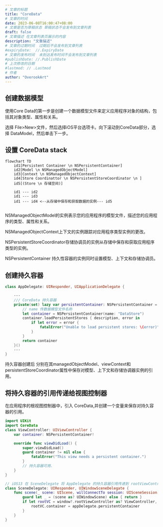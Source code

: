 ```yaml
---
# 文章的标题
title: "CoreData"
# 文章的时间
date: 2023-06-08T16:00:47+08:00
# 文章是否为草稿状态 草稿状态不会发布到文章列表
draft: false
# 文章描述 在文章列表页展示的内容
description: "文章描述"
# 文章的过期时间  过期后不会发布到文章列表
#expiryDate:  //.ExpiryDate
# 文章的发布时间  未到达发布时间不会发布到文章列表
#publishDate: //.PublishDate
# 上次修改的日期
#lastmod: // .Lastmod
# 作者
author: "OverookArt"
---
```


## 创建数据模型  

使用Core Data的第一步是创建一个数据模型文件来定义应用程序对象的结构，包括其对象类型、属性和关系。  

选择 File>New>文件，然后选择iOS平台选项卡。向下滚动到CoreData部分，选择 DataModel，然后单击下一步。  

## 设置 CoreData stack  

``` mermaid
flowchart TD
    id1[Persistent Container \n NSPersistentContainer]
    id2[Model \n NSManagedObjectModel]
    id3[Context \n NSManagedObjectContext]
    id4[Store Coordinattor \n NSPersistentStoreCoordinator \n ]
    id5[(Store \n 存储空间)]

    id1 --- id2
    id1 --- id3
    id1 --- id4 <--从存储中保存和获取数据的实例--- id5
    
```

NSManagedObjectModel的实例表示您的应用程序的模型文件，描述您的应用程序的类型、属性和关系。  

NSManagedObjectContext上下文的实例跟踪对应用程序类型实例的更改。  

NSPersistentStoreCoordinator存储协调员的实例从存储中保存和获取应用程序类型的实例。  

NSPersistentContainer 持久性容器的实例同时设置模型、上下文和存储协调员。  

## 创建持久容器  

``` Swift
class AppDelegate: UIResponder, UIApplicationDelegate {

    ···
    /// CoreData 持久容器
    private(set) lazy var persistentContainer: NSPersistentContainer = {
        // name 传数据模型文件名称
        let container = NSPersistentContainer(name: "DataStore")
        container.loadPersistentStores { description, error in
            if let error = error {
                fatalError("Unable to load persistent stores: \(error)")
            }
        }
        return container
    }()
    ···
}
```

持久容器创建后 分别在其managedObjectModel、viewContext和persistentStoreCoordinator属性中保存对模型、上下文和存储协调器实例的引用。  

## 将持久容器的引用传递给视图控制器  

在应用程序的根视图控制器中，引入 CoreData,并创建一个变量来保存对持久容器的引用。  

``` Swift
import UIKit
import CoreData
class ViewController: UIViewController {
    var container: NSPersistentContainer!

    override func viewDidLoad() {
        super.viewDidLoad()
        guard container != nil else {
            fatalError("This view needs a persistent container.")
        }
        // 持久容器可用.
    }
}

// iOS13 在 SceneDelegate 将 AppDelegate 的持久容器引用传递到 rootViewController
class SceneDelegate: UIResponder, UIWindowSceneDelegate {
    func scene(_ scene: UIScene, willConnectTo session: UISceneSession, options connectionOptions: UIScene.ConnectionOptions) {
        guard let _ = (scene as? UIWindowScene) else { return }
        if let rootVC = window?.rootViewController as? ViewController, let appDelegate = UIApplication.shared.delegate as? AppDelegate {
            rootVC.container = appDelegate.persistentContainer
        }
    }
}
```